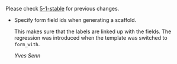 Please check [5-1-stable](https://github.com/rails/rails/blob/5-1-stable/railties/CHANGELOG.md) for previous changes.


*   Specify form field ids when generating a scaffold.

    This makes sure that the labels are linked up with the fields. The
    regression was introduced when the template was switched to
    `form_with`.

    *Yves Senn*
